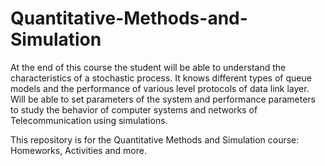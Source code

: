# Quantitative-Methods-and-Simulation
At the end of this course the student will be able to understand the characteristics of a stochastic process. It knows different types of queue models and the performance of various level protocols of data link layer. Will be able to set parameters of the system and performance parameters to study the behavior of computer systems and networks of Telecommunication using simulations.

This repository is for the Quantitative Methods and Simulation course: Homeworks, Activities and more.

